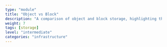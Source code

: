 ```yaml
---
type: "module"
title: "Object vs Block"
description: "A comparison of object and block storage, highlighting their differences in structure, performance, and use cases."
weight: 7
tags: [storage]
level: "intermediate"
categories: "infrastructure"
---
```


